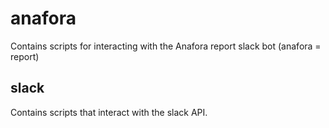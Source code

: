 # anafora
Contains scripts for interacting with the Anafora report slack bot (anafora = report)

## slack
Contains scripts that interact with the slack API.
